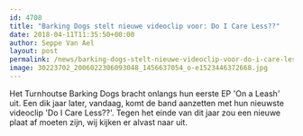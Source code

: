 ```yaml
---
id: 4708
title: "Barking Dogs stelt nieuwe videoclip voor: Do I Care Less??"
date: 2018-04-11T11:35:50+00:00
author: Seppe Van Ael
layout: post
permalink: /news/barking-dogs-stelt-nieuwe-videoclip-voor-do-i-care-less/
image: 30223702_2006022306093048_1456637054_o-e1523446372668.jpg
---
```

Het Turnhoutse Barking Dogs bracht onlangs hun eerste EP 'On a Leash' uit. Een dik jaar later, vandaag, komt de band aanzetten met hun nieuwste videoclip 'Do I Care Less??'. Tegen het einde van dit jaar zou een nieuwe plaat af moeten zijn, wij kijken er alvast naar uit.
